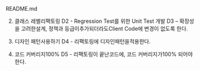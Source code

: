 README.md

2. 클래스 레벨리팩토링
D2 - Regression Test를 위한 Unit Test 개발
D3 – 확장성을 고려한설계, 정책과 등급이추가되더라도Client Code에 변경이 없도록 한다. 

3. 디자인 패턴사용하기
D4 - 리팩토링에 디자인패턴을적용한다.

4. 코드 커버리지100%
 D5 - 리팩토링이 끝난코드에, 코드 커버리지가100% 되어야한다.